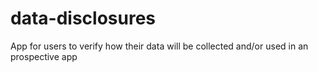 # data-disclosures
App for users to verify how their data will be collected and/or used in an prospective app 
